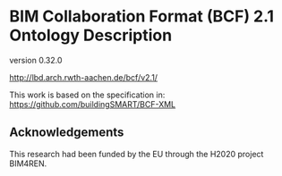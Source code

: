 # BIM Collaboration Format (BCF) 2.1  Ontology Description

version 0.32.0

http://lbd.arch.rwth-aachen.de/bcf/v2.1/


This work is based on the specification in: https://github.com/buildingSMART/BCF-XML


## Acknowledgements
This research had been funded by the EU through the H2020 project BIM4REN.
